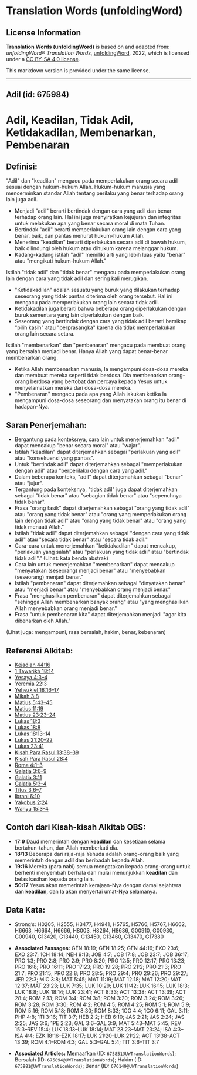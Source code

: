 # Translation Words (unfoldingWord)

## License Information

**Translation Words (unfoldingWord)** is based on and adapted from: _unfoldingWord® Translation Words_, [unfoldingWord](https://unfoldingword.org/utw), 2022, which is licensed under a [CC BY-SA 4.0 license](https://creativecommons.org/licenses/by-sa/4.0/legalcode.en).

This markdown version is provided under the same license.



--------------------------------

## Adil (id: 675984)

Adil, Keadilan, Tidak Adil, Ketidakadilan, Membenarkan, Pembenaran
==================================================================

Definisi:
---------

"Adil" dan "keadilan" mengacu pada memperlakukan orang secara adil sesuai dengan hukum\-hukum Allah. Hukum\-hukum manusia yang mencerminkan standar Allah tentang perilaku yang benar terhadap orang lain juga adil.

* Menjadi "adil" berarti bertindak dengan cara yang adil dan benar terhadap orang lain. Hal ini juga menyiratkan kejujuran dan integritas untuk melakukan apa yang benar secara moral di mata Tuhan.
* Bertindak "adil" berarti memperlakukan orang lain dengan cara yang benar, baik, dan pantas menurut hukum\-hukum Allah.
* Menerima "keadilan" berarti diperlakukan secara adil di bawah hukum, baik dilindungi oleh hukum atau dihukum karena melanggar hukum.
* Kadang\-kadang istilah "adil" memiliki arti yang lebih luas yaitu "benar" atau "mengikuti hukum\-hukum Allah."

Istilah "tidak adil" dan "tidak benar" mengacu pada memperlakukan orang lain dengan cara yang tidak adil dan sering kali merugikan.

* "Ketidakadilan" adalah sesuatu yang buruk yang dilakukan terhadap seseorang yang tidak pantas diterima oleh orang tersebut. Hal ini mengacu pada memperlakukan orang lain secara tidak adil.
* Ketidakadilan juga berarti bahwa beberapa orang diperlakukan dengan buruk sementara yang lain diperlakukan dengan baik.
* Seseorang yang bertindak dengan cara yang tidak adil berarti bersikap "pilih kasih" atau "berprasangka" karena dia tidak memperlakukan orang lain secara setara.

Istilah "membenarkan" dan "pembenaran" mengacu pada membuat orang yang bersalah menjadi benar. Hanya Allah yang dapat benar\-benar membenarkan orang.

* Ketika Allah membenarkan manusia, Ia mengampuni dosa\-dosa mereka dan membuat mereka seperti tidak berdosa. Dia membenarkan orang\-orang berdosa yang bertobat dan percaya kepada Yesus untuk menyelamatkan mereka dari dosa\-dosa mereka.
* "Pembenaran" mengacu pada apa yang Allah lakukan ketika Ia mengampuni dosa\-dosa seseorang dan menyatakan orang itu benar di hadapan\-Nya.

Saran Penerjemahan:
-------------------

* Bergantung pada konteksnya, cara lain untuk menerjemahkan "adil" dapat mencakup "benar secara moral" atau "wajar".
* Istilah "keadilan" dapat diterjemahkan sebagai "perlakuan yang adil" atau "konsekuensi yang pantas".
* Untuk "bertindak adil" dapat diterjemahkan sebagai "memperlakukan dengan adil" atau "berperilaku dengan cara yang adil."
* Dalam beberapa konteks, "adil" dapat diterjemahkan sebagai "benar" atau "jujur".
* Tergantung pada konteksnya, "tidak adil" juga dapat diterjemahkan sebagai "tidak benar" atau "sebagian tidak benar" atau "sepenuhnya tidak benar".
* Frasa "orang fasik" dapat diterjemahkan sebagai "orang yang tidak adil" atau "orang yang tidak benar" atau "orang yang memperlakukan orang lain dengan tidak adil" atau "orang yang tidak benar" atau "orang yang tidak menaati Allah."
* Istilah "tidak adil" dapat diterjemahkan sebagai "dengan cara yang tidak adil" atau "secara tidak benar" atau "secara tidak adil."
* Cara\-cara untuk menerjemahkan "ketidakadilan" dapat mencakup, "perlakuan yang salah" atau "perlakuan yang tidak adil" atau "bertindak tidak adil".” (LIhat: kata benda abstrak)
* Cara lain untuk menerjemahkan "membenarkan" dapat mencakup "menyatakan (seseorang) menjadi benar" atau "menyebabkan (seseorang) menjadi benar."
* Istilah "pembenaran" dapat diterjemahkan sebagai "dinyatakan benar" atau "menjadi benar" atau "menyebabkan orang menjadi benar."
* Frasa "menghasilkan pembenaran" dapat diterjemahkan sebagai "sehingga Allah membenarkan banyak orang" atau "yang menghasilkan Allah menyebabkan orang menjadi benar."
* Frasa "untuk pembenaran kita" dapat diterjemahkan menjadi "agar kita dibenarkan oleh Allah."

(Lihat juga: mengampuni, rasa bersalah, hakim, benar, kebenaran)

Referensi Alkitab:
------------------

* [Kejadian 44:16](https://ref.ly/Gen44:16)
* [1 Tawarikh 18:14](https://ref.ly/1Chr0:0)
* [Yesaya 4:3–4](https://ref.ly/Isa4:3-Isa4:4)
* [Yeremia 22:3](https://ref.ly/Jer22:3)
* [Yehezkiel 18:16–17](https://ref.ly/Ezek18:16-Ezek18:17)
* [Mikah 3:8](https://ref.ly/Mic3:8)
* [Matius 5:43–45](https://ref.ly/Matt5:43-Matt5:45)
* [Matius 11:19](https://ref.ly/Matt11:19)
* [Matius 23:23–24](https://ref.ly/Matt23:23-Matt23:24)
* [Lukas 18:3](https://ref.ly/Luke18:3)
* [Lukas 18:8](https://ref.ly/Luke18:8)
* [Lukas 18:13–14](https://ref.ly/Luke18:13-Luke18:14)
* [Lukas 21:20–22](https://ref.ly/Luke21:20-Luke21:22)
* [Lukas 23:41](https://ref.ly/Luke23:41)
* [Kisah Para Rasul 13:38–39](https://ref.ly/Acts0:0)
* [Kisah Para Rasul 28:4](https://ref.ly/Acts0:0)
* [Roma 4:1–3](https://ref.ly/Rom4:1-Rom4:3)
* [Galatia 3:6–9](https://ref.ly/Gal3:6-Gal3:9)
* [Galatia 3:11](https://ref.ly/Gal3:11)
* [Galatia 5:3–4](https://ref.ly/Gal5:3-Gal5:4)
* [Titus 3:6–7](https://ref.ly/Titus3:6-Titus3:7)
* [Ibrani 6:10](https://ref.ly/Heb6:10)
* [Yakobus 2:24](https://ref.ly/Jas2:24)
* [Wahyu 15:3–4](https://ref.ly/Rev15:3-Rev15:4)

Contoh dari Kisah\-kisah Alkitab OBS:
-------------------------------------

* **17:9** Daud memerintah dengan **keadilan** dan kesetiaan selama bertahun\-tahun, dan Allah memberkati dia.
* **18:13** Beberapa dari raja\-raja Yehuda adalah orang\-orang baik yang memerintah dengan **adil** dan beribadah kepada Allah.
* **19:16** Mereka (para nabi) semua mengatakan kepada orang\-orang untuk berhenti menyembah berhala dan mulai menunjukkan **keadilan** dan belas kasihan kepada orang lain.
* **50:17** Yesus akan memerintah kerajaan\-Nya dengan damai sejahtera dan **keadilan**, dan Ia akan menyertai umat\-Nya selamanya.

Data Kata:
----------

* Strong’s: H0205, H2555, H3477, H4941, H5765, H5766, H5767, H6662, H6663, H6664, H6666, H8003, H8264, H8636, G00910, G00930, G00940, G13420, G13440, G13450, G13460, G13470, G17380

* **Associated Passages:** GEN 18:19; GEN 18:25; GEN 44:16; EXO 23:6; EXO 23:7; 1CH 18:14; NEH 9:13; JOB 4:7; JOB 17:8; JOB 23:7; JOB 36:17; PRO 1:3; PRO 2:8; PRO 2:9; PRO 8:20; PRO 12:5; PRO 12:17; PRO 13:23; PRO 16:8; PRO 16:11; PRO 17:23; PRO 19:28; PRO 21:2; PRO 21:3; PRO 21:7; PRO 21:15; PRO 22:8; PRO 28:5; PRO 29:4; PRO 29:26; PRO 29:27; JER 22:3; MIC 3:8; MAT 5:45; MAT 11:19; MAT 12:18; MAT 12:20; MAT 12:37; MAT 23:23; LUK 7:35; LUK 10:29; LUK 11:42; LUK 16:15; LUK 18:3; LUK 18:8; LUK 18:14; LUK 23:41; ACT 8:33; ACT 13:38; ACT 13:39; ACT 28:4; ROM 2:13; ROM 3:4; ROM 3:8; ROM 3:20; ROM 3:24; ROM 3:26; ROM 3:28; ROM 3:30; ROM 4:2; ROM 4:5; ROM 4:25; ROM 5:1; ROM 5:9; ROM 5:16; ROM 5:18; ROM 8:30; ROM 8:33; 1CO 4:4; 1CO 6:11; GAL 3:11; PHP 4:8; 1TI 3:16; TIT 3:7; HEB 2:2; HEB 6:10; JAS 2:21; JAS 2:24; JAS 2:25; JAS 3:6; 1PE 2:23; GAL 3:6–GAL 3:9; MAT 5:43–MAT 5:45; REV 15:3–REV 15:4; LUK 18:13–LUK 18:14; MAT 23:23–MAT 23:24; ISA 4:3–ISA 4:4; EZK 18:16–EZK 18:17; LUK 21:20–LUK 21:22; ACT 13:38–ACT 13:39; ROM 4:1–ROM 4:3; GAL 5:3–GAL 5:4; TIT 3:6–TIT 3:7
* **Associated Articles:** Memaafkan (ID: `675851@UWTranslationWords`); Bersalah (ID: `675894@UWTranslationWords`); Hakim (ID: `675981@UWTranslationWords`); Benar (ID: `676149@UWTranslationWords`)

